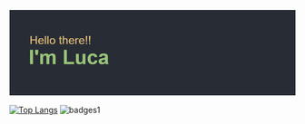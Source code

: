 [![MasterHead](https://github.com/Lucapandolfelli/Lucapandolfelli/blob/main/header.png)](https://github.com/Lucapandolfelli)

[![Top Langs](https://github-readme-stats.vercel.app/api/top-langs/?username=Lucapandolfelli&layout=compact&langs_count=7&theme=onedark)](https://github.com/anuraghazra/github-readme-stats)
![badges1](https://dev-to-uploads.s3.amazonaws.com/uploads/articles/6n8fc8zw8pawxveffitx.png)
